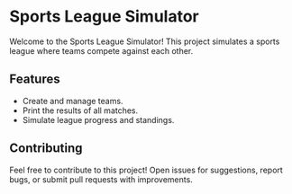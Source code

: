 # Sports League Simulator

Welcome to the Sports League Simulator! This project simulates a sports league where teams compete against each other.

## Features

- Create and manage teams.
- Print the results of all matches.
- Simulate league progress and standings.

## Contributing

Feel free to contribute to this project! Open issues for suggestions, report bugs, or submit pull requests with improvements.
